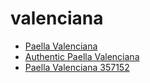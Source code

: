 # valenciana

 * [Paella Valenciana](../../index/p/paella-valenciana-357152.json)
 * [Authentic Paella Valenciana](../../index/a/authentic-paella-valenciana.json)
 * [Paella Valenciana 357152](../../index/p/paella-valenciana-357152.json)
